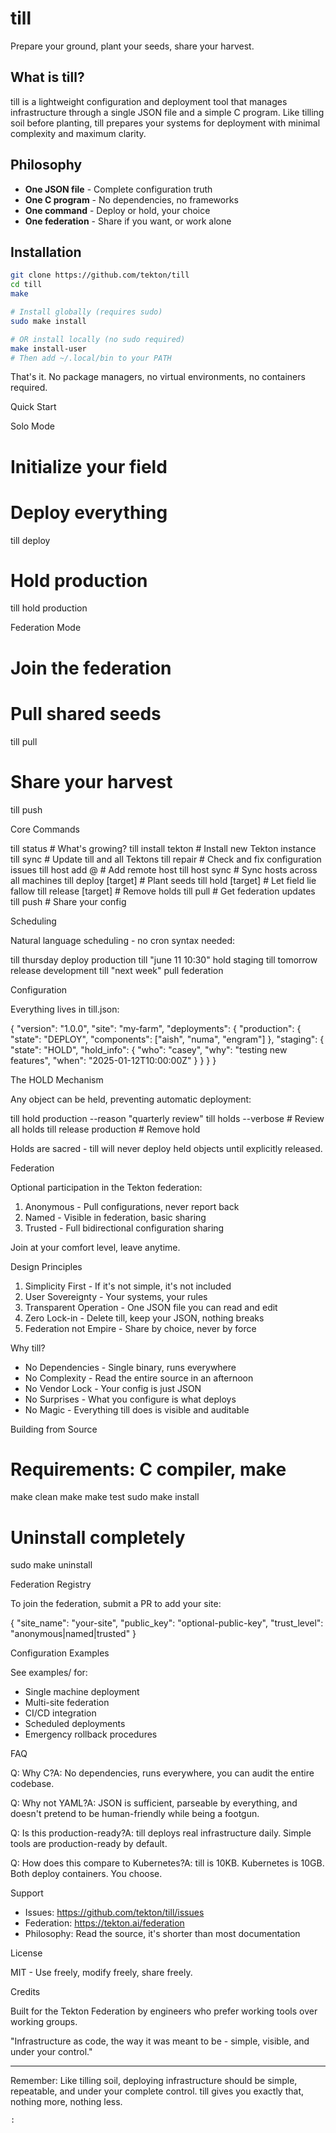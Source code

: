 # till

  Prepare your ground, plant your seeds, share your harvest.

  ## What is till?

  till is a lightweight configuration and deployment tool that manages
  infrastructure through a single JSON file and a simple C program. Like
  tilling soil before planting, till prepares your systems for deployment
  with minimal complexity and maximum clarity.

  ## Philosophy

  - **One JSON file** - Complete configuration truth
  - **One C program** - No dependencies, no frameworks
  - **One command** - Deploy or hold, your choice
  - **One federation** - Share if you want, or work alone

  ## Installation

  ```bash
  git clone https://github.com/tekton/till
  cd till
  make
  
  # Install globally (requires sudo)
  sudo make install
  
  # OR install locally (no sudo required)
  make install-user
  # Then add ~/.local/bin to your PATH
  ```

  That's it. No package managers, no virtual environments, no containers
  required.

  Quick Start

  Solo Mode

  # Initialize your field

  # Deploy everything
  till deploy

  # Hold production 
  till hold production

  Federation Mode

  # Join the federation

  # Pull shared seeds
  till pull

  # Share your harvest
  till push

  Core Commands

  till status                    # What's growing?
  till install tekton            # Install new Tekton instance
  till sync                      # Update till and all Tektons
  till repair                    # Check and fix configuration issues
  till host add <name> <user>@<host>  # Add remote host
  till host sync                 # Sync hosts across all machines
  till deploy [target]           # Plant seeds
  till hold [target]             # Let field lie fallow
  till release [target]          # Remove holds
  till pull                      # Get federation updates
  till push                      # Share your config

  Scheduling

  Natural language scheduling - no cron syntax needed:

  till thursday deploy production
  till "june 11 10:30" hold staging
  till tomorrow release development
  till "next week" pull federation

  Configuration

  Everything lives in till.json:

  {
    "version": "1.0.0",
    "site": "my-farm",
    "deployments": {
      "production": {
        "state": "DEPLOY",
        "components": ["aish", "numa", "engram"]
      },
      "staging": {
        "state": "HOLD",
        "hold_info": {
          "who": "casey",
          "why": "testing new features",
          "when": "2025-01-12T10:00:00Z"
        }
      }
    }
  }

  The HOLD Mechanism

  Any object can be held, preventing automatic deployment:

  till hold production --reason "quarterly review"
  till holds --verbose              # Review all holds
  till release production            # Remove hold

  Holds are sacred - till will never deploy held objects until explicitly
  released.

  Federation

  Optional participation in the Tekton federation:

  1. Anonymous - Pull configurations, never report back
  2. Named - Visible in federation, basic sharing
  3. Trusted - Full bidirectional configuration sharing

  Join at your comfort level, leave anytime.

  Design Principles

  1. Simplicity First - If it's not simple, it's not included
  2. User Sovereignty - Your systems, your rules
  3. Transparent Operation - One JSON file you can read and edit
  4. Zero Lock-in - Delete till, keep your JSON, nothing breaks
  5. Federation not Empire - Share by choice, never by force

  Why till?

  - No Dependencies - Single binary, runs everywhere
  - No Complexity - Read the entire source in an afternoon
  - No Vendor Lock - Your config is just JSON
  - No Surprises - What you configure is what deploys
  - No Magic - Everything till does is visible and auditable

  Building from Source

  # Requirements: C compiler, make
  make clean
  make
  make test
  sudo make install

  # Uninstall completely
  sudo make uninstall

  Federation Registry

  To join the federation, submit a PR to add your site:

  {
    "site_name": "your-site",
    "public_key": "optional-public-key",
    "trust_level": "anonymous|named|trusted"
  }

  Configuration Examples

  See examples/ for:
  - Single machine deployment
  - Multi-site federation
  - CI/CD integration
  - Scheduled deployments
  - Emergency rollback procedures

  FAQ

  Q: Why C?A: No dependencies, runs everywhere, you can audit the entire
  codebase.

  Q: Why not YAML?A: JSON is sufficient, parseable by everything, and
  doesn't pretend to be human-friendly while being a footgun.

  Q: Is this production-ready?A: till deploys real infrastructure daily.
  Simple tools are production-ready by default.

  Q: How does this compare to Kubernetes?A: till is 10KB. Kubernetes is
  10GB. Both deploy containers. You choose.

  Support

  - Issues: https://github.com/tekton/till/issues
  - Federation: https://tekton.ai/federation
  - Philosophy: Read the source, it's shorter than most documentation

  License

  MIT - Use freely, modify freely, share freely.

  Credits

  Built for the Tekton Federation by engineers who prefer working tools
  over working groups.

  "Infrastructure as code, the way it was meant to be - simple, visible, 
  and under your control."

  ---
  Remember: Like tilling soil, deploying infrastructure should be simple,
  repeatable, and under your complete control. till gives you exactly that,
   nothing more, nothing less.
  ```
:
